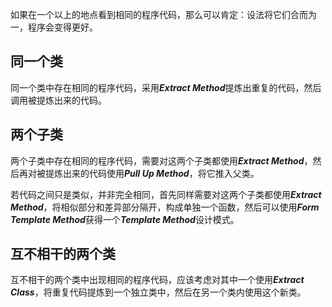 如果在一个以上的地点看到相同的程序代码，那么可以肯定：设法将它们合而为一，程序会变得更好。

## 同一个类

同一个类中存在相同的程序代码，采用***Extract Method***提炼出重复的代码，然后调用被提炼出来的代码。

## 两个子类

两个子类中存在相同的程序代码，需要对这两个子类都使用***Extract Method***，然后再对被提炼出来的代码使用***Pull Up Method***，将它推入父类。

若代码之间只是类似，并非完全相同，首先同样需要对这两个子类都使用***Extract Method***，将相似部分和差异部分隔开，构成单独一个函数，然后可以使用***Form Template Method***获得一个***Template Method***设计模式。

## 互不相干的两个类

互不相干的两个类中出现相同的程序代码，应该考虑对其中一个使用***Extract Class***，将重复代码提炼到一个独立类中，然后在另一个类内使用这个新类。